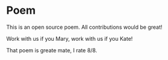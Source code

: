 # Poem
This is an open source poem. All contributions would be great!

Work with us if you Mary, work with us if you Kate!

That poem is greate mate, I rate 8/8.

